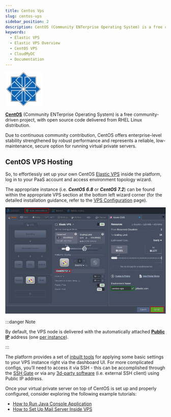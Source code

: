 ```yaml
---
title: Centos Vps
slug: centos-vps
sidebar_position: 2
description: CentOS (Community ENTerprise Operating System) is a free community-driven project, with open source code delivered from RHEL Linux distribution.
keywords:
  - Elastic VPS
  - Elastic VPS Overview
  - CentOS VPS
  - CloudMyDC
  - Documentation
---
```


<!-- ## Elastic CentOS VPS -->

<div style={{
    display: 'grid',
    gridTemplateColumns: '0.15fr 1fr'
}}>
<div>

![Locale Dropdown](./img/CentOSVPS/01--centos-vps-logo.png)

</div>

<div>

**[CentOS](https://www.centos.org/)** (Community ENTerprise Operating System) is a free community-driven project, with open source code delivered from RHEL Linux distribution.

Due to continuous community contribution, CentOS offers enterprise-level stability strengthened by robust performance and represents a reliable, low-maintenance, secure option for running virtual private servers.

</div>

</div>

## CentOS VPS Hosting

So, to effortlessly set up your own CentOS [Elastic VPS](/elastic-vps/elastic-vps-overview/general-information) inside the platform, log in to your PaaS account and access environment topology wizard.

The appropriate instance (i.e. **_CentOS 6.8_** or **_CentOS 7.2_**) can be found within the appropriate VPS section at the bottom left wizard corner (for the detailed installation guidance, refer to the [VPS Configuration](/elastic-vps/elastic-vps-management/vps-configuration) page).

<div style={{
    display:'flex',
    justifyContent: 'center',
    margin: '0 0 1rem 0'
}}>

![Locale Dropdown](./img/CentOSVPS/02-create-centos-vps-.png)

</div>

:::danger Note

By default, the VPS node is delivered with the automatically attached [**Public IP**](/application-setting/external-access-to-applications/public-ip) address (one [per instance](/application-setting/scaling-and-clustering/horizontal-scaling)).

:::

The platform provides a set of [inbuilt tools](/elastic-vps/elastic-vps-management/vps-configuration#elastic-vps-inbuilt-tools) for applying some basic settings to your VPS instance right via the dashboard UI. For more complicated configs, you’ll need to access it via SSH - this can be accomplished through the [SSH Gate](/elastic-vps/elastic-vps-management/linux-vps-access-via-ssh-gate) or via any [3d-party software](/elastic-vps/elastic-vps-management/linux-vps-access-via-public-ip) (i.e. external SSH client) using Public IP address.

Once your virtual private server on top of CentOS is set up and properly configured, consider exploring the following example tutorials:

- [How to Run Java Console Application](/elastic-vps/linux-vps-use-cases/run-java-console-application)
- [How to Set Up Mail Server Inside VPS](/elastic-vps/linux-vps-use-cases/setting-mail-server-inside-vps)
